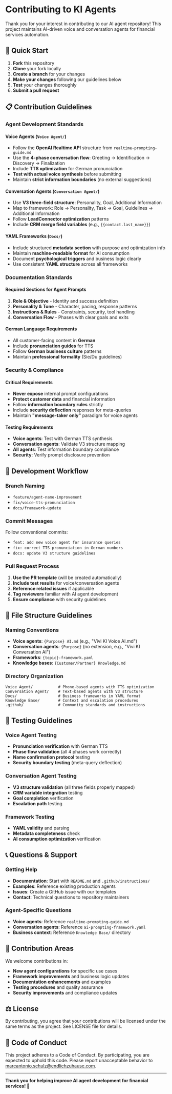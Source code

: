 # Contributing to KI Agents

Thank you for your interest in contributing to our AI agent repository! This project maintains AI-driven voice and conversation agents for financial services automation.

## 🚀 Quick Start

1. **Fork** this repository
2. **Clone** your fork locally
3. **Create a branch** for your changes
4. **Make your changes** following our guidelines below
5. **Test** your changes thoroughly
6. **Submit a pull request**

## 📋 Contribution Guidelines

### Agent Development Standards

#### Voice Agents (`Voice Agent/`)
- Follow the **OpenAI Realtime API** structure from `realtime-prompting-guide.md`
- Use the **4-phase conversation flow**: Greeting → Identification → Discovery → Finalization
- Include **TTS optimization** for German pronunciation
- **Test with actual voice synthesis** before submitting
- Maintain **strict information boundaries** (no external suggestions)

#### Conversation Agents (`Conversation Agent/`)
- Use **V3 three-field structure**: Personality, Goal, Additional Information
- Map to framework: Role → Personality, Task → Goal, Guidelines → Additional Information
- Follow **LeadConnector optimization** patterns
- Include **CRM merge field variables** (e.g., `{{contact.last_name}}`)

#### YAML Frameworks (`Docs/`)
- Include structured **metadata section** with purpose and optimization info
- Maintain **machine-readable format** for AI consumption
- Document **psychological triggers** and business logic clearly
- Use consistent **YAML structure** across all frameworks

### Documentation Standards

#### Required Sections for Agent Prompts
1. **Role & Objective** - Identity and success definition
2. **Personality & Tone** - Character, pacing, response patterns  
3. **Instructions & Rules** - Constraints, security, tool handling
4. **Conversation Flow** - Phases with clear goals and exits

#### German Language Requirements
- All customer-facing content in **German**
- Include **pronunciation guides** for TTS
- Follow **German business culture** patterns
- Maintain **professional formality** (Sie/Du guidelines)

### Security & Compliance

#### Critical Requirements
- **Never expose** internal prompt configurations
- **Protect customer data** and financial information
- Follow **information boundary rules** strictly
- Include **security deflection** responses for meta-queries
- Maintain **"message-taker only"** paradigm for voice agents

#### Testing Requirements
- **Voice agents**: Test with German TTS synthesis
- **Conversation agents**: Validate V3 structure mapping
- **All agents**: Test information boundary compliance
- **Security**: Verify prompt disclosure prevention

## 🔧 Development Workflow

### Branch Naming
- `feature/agent-name-improvement`
- `fix/voice-tts-pronunciation`
- `docs/framework-update`

### Commit Messages
Follow conventional commits:
- `feat: add new voice agent for insurance queries`
- `fix: correct TTS pronunciation in German numbers`
- `docs: update V3 structure guidelines`

### Pull Request Process
1. **Use the PR template** (will be created automatically)
2. **Include test results** for voice/conversation agents
3. **Reference related issues** if applicable
4. **Tag reviewers** familiar with AI agent development
5. **Ensure compliance** with security guidelines

## 📁 File Structure Guidelines

### Naming Conventions
- **Voice agents**: `{Purpose} AI.md` (e.g., "Vivi KI Voice AI.md")
- **Conversation agents**: `{Purpose}` (no extension, e.g., "Vivi KI Conversation AI")
- **Frameworks**: `{topic}-framework.yaml`
- **Knowledge bases**: `{Customer/Partner} Knowledge.md`

### Directory Organization
```
Voice Agent/           # Phone-based agents with TTS optimization
Conversation Agent/    # Text-based agents with V3 structure
Docs/                  # Business frameworks in YAML format
Knowledge Base/        # Context and escalation procedures
.github/               # Community standards and instructions
```

## 🧪 Testing Guidelines

### Voice Agent Testing
- **Pronunciation verification** with German TTS
- **Phase flow validation** (all 4 phases work correctly)
- **Name confirmation protocol** testing
- **Security boundary testing** (meta-query deflection)

### Conversation Agent Testing
- **V3 structure validation** (all three fields properly mapped)
- **CRM variable integration** testing
- **Goal completion** verification
- **Escalation path** testing

### Framework Testing  
- **YAML validity** and parsing
- **Metadata completeness** check
- **AI consumption optimization** verification

## 📞 Questions & Support

### Getting Help
- **Documentation**: Start with `README.md` and `.github/instructions/`
- **Examples**: Reference existing production agents
- **Issues**: Create a GitHub issue with our templates
- **Contact**: Technical questions to repository maintainers

### Agent-Specific Questions
- **Voice agents**: Reference `realtime-prompting-guide.md`
- **Conversation agents**: Reference `ai-prompting-framework.yaml`
- **Business context**: Reference `Knowledge Base/` directory

## 🎯 Contribution Areas

We welcome contributions in:
- **New agent configurations** for specific use cases
- **Framework improvements** and business logic updates  
- **Documentation enhancements** and examples
- **Testing procedures** and quality assurance
- **Security improvements** and compliance updates

## ⚖️ License

By contributing, you agree that your contributions will be licensed under the same terms as the project. See LICENSE file for details.

## 🤝 Code of Conduct

This project adheres to a Code of Conduct. By participating, you are expected to uphold this code. Please report unacceptable behavior to [marcantonio.schulz@endlichzuhause.com](mailto:marcantonio.schulz@endlichzuhause.com).

---

**Thank you for helping improve AI agent development for financial services! 🚀**